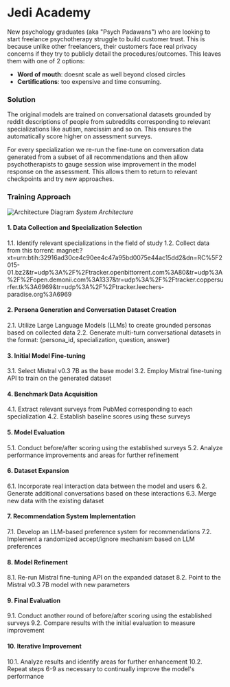 # Jedi Academy

New psychology graduates (aka "Psych Padawans") who are looking to start freelance psychotherapy struggle to build customer trust. This is because unlike other freelancers, their customers face real privacy concerns if they try to publicly detail the procedures/outcomes. This leaves them with one of 2 options:
- **Word of mouth**: doesnt scale as well beyond closed circles
- **Certifications**: too expensive and time consuming.

### Solution

The original models are trained on conversational datasets grounded by reddit descriptions of people from subreddits corresponding to relevant specializations like autism, narcissim and so on. This ensures the automatically score higher on assessment surveys.

For every specialization we re-run the fine-tune on conversation data generated from a subset of all recommendations and then allow psychotherapists to gauge session wise improvement in the model response on the assessment. This allows them to return to relevant checkpoints and try new approaches.

### Training Approach

![Architecture Diagram](https://github.com/never2average/jedi-academy/assets/31365087/8009f621-2dd8-49a3-88ec-0f963f82cc88)
*System Architecture*

#### 1. Data Collection and Specialization Selection
1.1. Identify relevant specializations in the field of study
1.2. Collect data from this torrent: magnet:?xt=urn:btih:32916ad30ce4c90ee4c47a95bd0075e44ac15dd2&dn=RC%5F2015-01.bz2&tr=udp%3A%2F%2Ftracker.openbittorrent.com%3A80&tr=udp%3A%2F%2Fopen.demonii.com%3A1337&tr=udp%3A%2F%2Ftracker.coppersurfer.tk%3A6969&tr=udp%3A%2F%2Ftracker.leechers-paradise.org%3A6969

#### 2. Persona Generation and Conversation Dataset Creation
2.1. Utilize Large Language Models (LLMs) to create grounded personas based on collected data
2.2. Generate multi-turn conversational datasets in the format: (persona_id, specialization, question, answer)

#### 3. Initial Model Fine-tuning
3.1. Select Mistral v0.3 7B as the base model
3.2. Employ Mistral fine-tuning API to train on the generated dataset

#### 4. Benchmark Data Acquisition
4.1. Extract relevant surveys from PubMed corresponding to each specialization
4.2. Establish baseline scores using these surveys

#### 5. Model Evaluation
5.1. Conduct before/after scoring using the established surveys
5.2. Analyze performance improvements and areas for further refinement

#### 6. Dataset Expansion
6.1. Incorporate real interaction data between the model and users
6.2. Generate additional conversations based on these interactions
6.3. Merge new data with the existing dataset

#### 7. Recommendation System Implementation
7.1. Develop an LLM-based preference system for recommendations
7.2. Implement a randomized accept/ignore mechanism based on LLM preferences

#### 8. Model Refinement
8.1. Re-run Mistral fine-tuning API on the expanded dataset
8.2. Point to the Mistral v0.3 7B model with new parameters

#### 9. Final Evaluation
9.1. Conduct another round of before/after scoring using the established surveys
9.2. Compare results with the initial evaluation to measure improvement

#### 10. Iterative Improvement
10.1. Analyze results and identify areas for further enhancement
10.2. Repeat steps 6-9 as necessary to continually improve the model's performance

